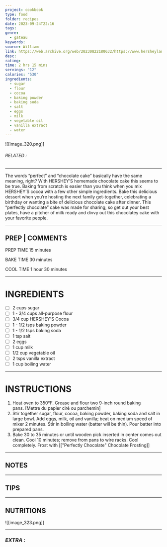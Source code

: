 ```yaml
---
project: cookbook
type: food
folder: recipes
date: 2023-09-24T22:16
tags: 
genre:
  - gateau
keywords: 
source: William
link: https://web.archive.org/web/20230822180632/https://www.hersheyland.com/recipes/hersheys-perfectly-chocolate-chocolate-cake.html
desc: 
rating: 
time: 2 hrs 15 mins
servings: "12"
calories: "530"
ingredients:
  - sugar
  - flour
  - cocoa
  - baking powder
  - baking soda
  - salt
  - eggs
  - milk
  - vegetable oil
  - vanilla extract
  - water
---
```


![[image_320.png]]
###### *RELATED* : 
---
The words “perfect” and “chocolate cake” basically have the same meaning, right? With HERSHEY’S homemade chocolate cake this seems to be true. Baking from scratch is easier than you think when you mix HERSHEY’S cocoa with a few other simple ingredients. Bake this delicious dessert when you’re hosting the next family get-together, celebrating a birthday or wanting a bite of delicious chocolate cake after dinner. This “perfectly chocolate” cake was made for sharing, so get out your best plates, have a pitcher of milk ready and divvy out this chocolatey cake with your favorite people.

---
## PREP | COMMENTS

PREP TIME
15 minutes

BAKE TIME
30 minutes

COOL TIME
1 hour 30 minutes

---
# INGREDIENTS

- [ ] 2 cups sugar
- [ ] 1 - 3/4 cups all-purpose flour
- [ ] 3/4 cup HERSHEY'S Cocoa
- [ ] 1 - 1/2 tsps baking powder
- [ ] 1 - 1/2 tsps baking soda
- [ ] 1 tsp salt
- [ ] 2 eggs
- [ ] 1 cup milk
- [ ] 1/2 cup vegetable oil
- [ ] 2 tsps vanilla extract
- [ ] 1 cup boiling water

---
# INSTRUCTIONS

1. Heat oven to 350°F. Grease and flour two 9-inch round baking pans. [Mettre du papier ciré ou parchemin]
2. Stir together sugar, flour, cocoa, baking powder, baking soda and salt in large bowl. Add eggs, milk, oil and vanilla; beat on medium speed of mixer 2 minutes. Stir in boiling water (batter will be thin). Pour batter into prepared pans.
3. Bake 30 to 35 minutes or until wooden pick inserted in center comes out clean. Cool 10 minutes; remove from pans to wire racks. Cool completely. Frost with [["Perfectly Chocolate" Chocolate Frosting]]

---
## NOTES



---
## TIPS



---
## NUTRITIONS

![[image_323.png]]

---
### *EXTRA* :




